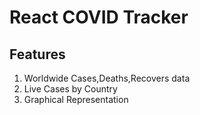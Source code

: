 # React COVID Tracker

## Features

1. Worldwide Cases,Deaths,Recovers data
2. Live Cases by Country
3. Graphical Representation
